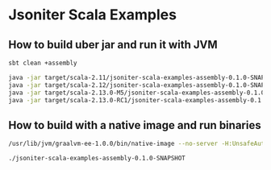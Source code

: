 # Jsoniter Scala Examples

## How to build uber jar and run it with JVM

```sh
sbt clean +assembly

java -jar target/scala-2.11/jsoniter-scala-examples-assembly-0.1.0-SNAPSHOT.jar
java -jar target/scala-2.12/jsoniter-scala-examples-assembly-0.1.0-SNAPSHOT.jar
java -jar target/scala-2.13.0-M5/jsoniter-scala-examples-assembly-0.1.0-SNAPSHOT.jar
java -jar target/scala-2.13.0-RC1/jsoniter-scala-examples-assembly-0.1.0-SNAPSHOT.jar
```

## How to build with a native image and run binaries

```sh
/usr/lib/jvm/graalvm-ee-1.0.0/bin/native-image --no-server -H:UnsafeAutomaticSubstitutionsLogLevel=3 -jar target/scala-2.12/jsoniter-scala-examples-assembly-0.1.0-SNAPSHOT.jar

./jsoniter-scala-examples-assembly-0.1.0-SNAPSHOT
```